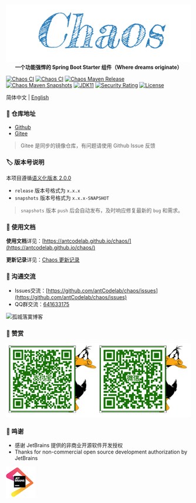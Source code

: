 <p align="center">
	<a href="https://github.com/antCodelab/chaos"><img src="docs/img/logo.png"></a>
    <strong>一个功能强悍的 Spring Boot Starter 组件（Where dreams originate）</strong>
</p>

[![Chaos CI](https://github.com/antCodelab/chaos/actions/workflows/build.yml/badge.svg)](https://github.com/antCodelab/chaos/actions)
[![Chaos CI](https://github.com/antCodelab/chaos/actions/workflows/gradle-publish.yml/badge.svg)](https://github.com/antCodelab/chaos/actions)
[![Chaos Maven Release](https://img.shields.io/maven-central/v/club.gclmit/chaos-spring-boot-starter.svg?label=Maven%20Central)](https://search.maven.org/search?q=g:%20club.gclmit%20AND%20a:%20chaos-spring-boot-starter)
[![Chaos Maven Snapshots](https://img.shields.io/nexus/s/https/oss.sonatype.org/club.gclmit/chaos-spring-boot-starter.svg?style=flat-square)](https://oss.sonatype.org/content/repositories/snapshots/club/gclmit/)
[![JDK11](https://img.shields.io/badge/JDK-11+-brightgreen.svg)](https://github.com/antCodelab/chaos)
[![Security Rating](https://sonarcloud.io/api/project_badges/measure?project=antCodelab_chaos&metric=security_rating)](https://sonarcloud.io/summary/new_code?id=antCodelab_chaos)
[![License](https://img.shields.io/:license-Apache2-blue.svg)](https://github.com/antCodelab/chaos/blob/master/LICENSE)

简体中文 | [English](README_EN.md)

### 👥 仓库地址

- [Github](https://github.com/antCodelab/chaos)
- [Gitee](https://gitee.com/gclm/chaos)

> Gitee 是同步的镜像仓库，有问题请使用 Github Issue 反馈

### 🏷️ 版本号说明

本项目遵循[语义化版本 2.0.0](https://semver.org/lang/zh-CN/)

- `release` 版本号格式为 `x.x.x`
- `snapshots` 版本号格式为 `x.x.x-SNAPSHOT`

> `snapshots` 版本 `push` 后会自动发布，及时响应修复最新的 `bug` 和需求。

### 📝 使用文档
**使用文档**详见：[https://antcodelab.github.io/chaos/](https://antcodelab.github.io/chaos/)

**更新记录**详见：[Chaos 更新记录](CHANGELOG.md)

### 📱 沟通交流

- Issues交流：[https://github.com/antCodelab/chaos/issues](https://github.com/antCodelab/chaos/issues)
- QQ群交流：[641633175](https://shang.qq.com/wpa/qunwpa?idkey=4684b1c1194706adcc4ce7c9428935d31c0b2a86b51e96cb807fa30f94cebfde)

![孤城落寞博客](docs/img/wechat.png)

### 🧐 赞赏

![Sponsor](docs/img/sponsor.jpg)

### 💚 鸣谢
- 感谢 JetBrains 提供的非商业开源软件开发授权
- Thanks for non-commercial open source development authorization by JetBrains

[![JetBrains](docs/img/jetbrains.png)](https://www.jetbrains.com/?from=chaos)


